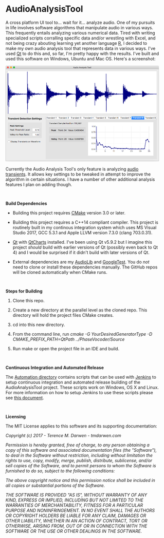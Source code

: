 AudioAnalysisTool
=================

A cross platform UI tool to... wait for it... analyze audio.  One of my pursuits in life involves software algorithms that manipulate audio in various ways.  This frequently entails analyzing various numerical data.  Tired with writing specialized scripts corralling specific data and/or wrestling with Excel, and not being crazy abouting learning yet another language [R](https://www.r-project.org/about.html), I decided to make my own audio analysis tool that represents data in various ways.  I've used [Qt](https://www1.qt.io/product/) to do this and, so far, I'm pretty happy with the results.  I've built and used this software on Windows, Ubuntu and Mac OS.  Here's a screenshot:

![The Audio Analysis Tool on MacOS](Documentation/Images/ScreenshotOnMacOS.png)

Currently the Audio Analysis Tool's only feature is analyzing [audio transients](https://github.com/tmdarwen/AudioLib/blob/master/Documentation/TransientDetection.md).  It allows key settings to be tweaked in attempt to improve the algorithm in certain situations.  I have a number of other additional analysis features I plan on adding though.

 

**Build Dependencies**

-   Building this project requires [CMake](https://cmake.org) version 3.0 or later.

-   Building this project requires a C++14 compliant compiler.  This project is routinely built in my continous integration system which uses MS Visual Studio 2017, GCC 5.3.1 and Apple LLVM version 7.3.0 (clang 703.0.31).

-   [Qt](https://www1.qt.io/product/) with [QtCharts](https://doc.qt.io/qt-5/qtcharts-index.html) installed.  I've been using Qt v5.9.2 but I imagine this project *should* build with earlier versions of Qt (possibly even back to Qt 4) and I would be surprised if it didn't build with later versions of Qt.

-   External dependencies are my [AudioLib](https://github.com/tmdarwen/AudioLib) and [GoogleTest](https://github.com/google/googletest).  You do *not* need to clone or install these dependencies manually. The GitHub repos will be cloned automatically when CMake runs.

 

**Steps for Building**

1.   Clone this repo.

1.   Create a new directory at the parallel level as the cloned repo.  This directory will hold the project files CMake creates.

1.   cd into this new directory.

1.   From the command line, run *cmake -G YourDesiredGeneratorType  -D CMAKE_PREFIX_PATH=QtPath ../PhaseVocoder/Source*

1.   Run make or open the project file in an IDE and build.

 

**Continuous Integration and Automated Release**

The [Automation directory](/Automation) contains scripts that can be used with [Jenkins](https://jenkins.io/) to setup continuous integration and automated release building of the AudioAnalysisTool project.  These scripts work on Windows, OS X and Linux.  For more information on how to setup Jenkins to use these scripts please see [this document](https://github.com/tmdarwen/PhaseVocoder/blob/master/Documentation/JenkinsSetup.md).

 

**Licensing**

The MIT License applies to this software and its supporting documentation:

*Copyright (c) 2017 - Terence M. Darwen - tmdarwen.com*

*Permission is hereby granted, free of charge, to any person obtaining a copy of
this software and associated documentation files (the "Software"), to deal in
the Software without restriction, including without limitation the rights to
use, copy, modify, merge, publish, distribute, sublicense, and/or sell copies of
the Software, and to permit persons to whom the Software is furnished to do so,
subject to the following conditions:*

*The above copyright notice and this permission notice shall be included in all
copies or substantial portions of the Software.*

*THE SOFTWARE IS PROVIDED "AS IS", WITHOUT WARRANTY OF ANY KIND, EXPRESS OR
IMPLIED, INCLUDING BUT NOT LIMITED TO THE WARRANTIES OF MERCHANTABILITY, FITNESS
FOR A PARTICULAR PURPOSE AND NONINFRINGEMENT. IN NO EVENT SHALL THE AUTHORS OR
COPYRIGHT HOLDERS BE LIABLE FOR ANY CLAIM, DAMAGES OR OTHER LIABILITY, WHETHER
IN AN ACTION OF CONTRACT, TORT OR OTHERWISE, ARISING FROM, OUT OF OR IN
CONNECTION WITH THE SOFTWARE OR THE USE OR OTHER DEALINGS IN THE SOFTWARE.*
